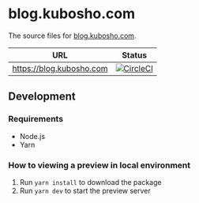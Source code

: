 # blog.kubosho.com

The source files for [blog.kubosho.com](blog.kubosho.com).

| URL                      | Status                                                                                                                          |
| ------------------------ | ------------------------------------------------------------------------------------------------------------------------------- |
| https://blog.kubosho.com | [![CircleCI](https://circleci.com/gh/kubosho/blog.kubosho.com.svg?style=svg)](https://circleci.com/gh/kubosho/blog.kubosho.com) |

## Development

### Requirements

- Node.js
- Yarn

### How to viewing a preview in local environment

1. Run `yarn install` to download the package
2. Run `yarn dev` to start the preview server
